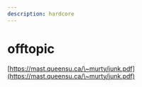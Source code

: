 ```yaml
---
description: hardcore
---
```


# offtopic

[https://mast.queensu.ca/\~murty/junk.pdf](https://mast.queensu.ca/\~murty/junk.pdf)
